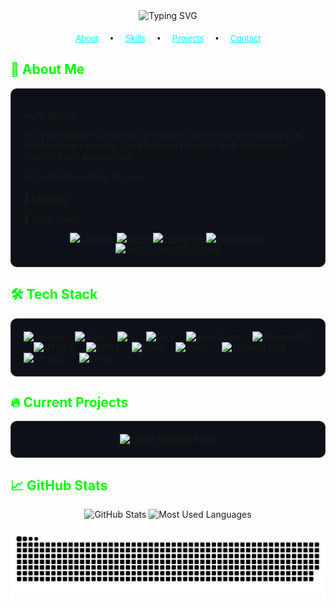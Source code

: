 <!-- Profile Header -->
<div align="center">
  <img src="https://readme-typing-svg.demolab.com?font=Lexend&weight=600&size=26&pause=1000&color=196AFF&center=true&vCenter=true&width=500&lines=Hi+%F0%9F%91%8B%2C+I'm+Zachary+Duaibes;Welcome+to+my+GitHub+Profile!" alt="Typing SVG" />
</div>

<!-- Navigation -->
<div align="center" style="margin: 20px 0; font-family: 'Sora', sans-serif;">
  <a href="#about" style="margin: 0 15px; color: #00FFFF;">About</a> •
  <a href="#skills" style="margin: 0 15px; color: #00FFFF;">Skills</a> •
  <a href="#projects" style="margin: 0 15px; color: #00FFFF;">Projects</a> •
  <a href="#contact" style="margin: 0 15px; color: #00FFFF;">Contact</a>
</div>

<!-- About Section -->
<h2 id="about" style="color: #00FF00;">🚀 About Me</h2>
<div style="background-color: #0d1117; padding: 20px; border-radius: 10px; border: 1px solid #30363d;">
  <p>Hello World!!</p>
  <p>I'm a passionate CS student at Carleton University specializing in AI and Machine Learning. I love building futuristic tech that merges creativity and automation!</p>
  <p>💻 Currently working on: -----</p>
  <p>🌱 Learning: -----</p>
  <p>🎯 2025 Goals: -----</p>

  <!-- Social Links -->
  <div align="center">
    <a href="https://www.linkedin.com/in/zachary-duaibes/" target="_blank">
      <img src="https://raw.githubusercontent.com/maurodesouza/profile-readme-generator/master/src/assets/icons/social/linkedin/default.svg" width="42" height="30" alt="LinkedIn" />
    </a>
    <a href="mailto:duaibeszachary@gmail.com" target="_blank">
      <img src="https://raw.githubusercontent.com/maurodesouza/profile-readme-generator/master/src/assets/icons/social/gmail/default.svg" width="42" height="30" alt="Gmail" />
    </a>
    <a href="http://instagram.com/zach_duaibes/" target="_blank">
      <img src="https://raw.githubusercontent.com/maurodesouza/profile-readme-generator/master/src/assets/icons/social/instagram/default.svg" width="42" height="30" alt="Instagram" />
    </a>
    <a href="https://www.hackerrank.com/profile/duaibeszachary" target="_blank">
      <img src="https://raw.githubusercontent.com/maurodesouza/profile-readme-generator/master/src/assets/icons/social/hackerrank/default.svg" width="42" height="30" alt="HackerRank" />
    </a>
  </div>

  <!-- Spotify Recently Played -->
  <div align="center">
    <a href="https://open.spotify.com/user/tokmr537hdu8okg6281gzs1st">
      <img src="https://spotify-recently-played-readme.vercel.app/api?user=tokmr537hdu8okg6281gzs1st&count=3&unique=false" alt="Spotify recently played" />
    </a>
  </div>
</div>

<!-- Skills Section -->
<h2 id="skills" style="color: #00FF00;">🛠️ Tech Stack</h2>
<div style="background-color: #0d1117; padding: 20px; border-radius: 10px; border: 1px solid #30363d;" align="left">
  <img src="https://cdn.jsdelivr.net/gh/devicons/devicon/icons/python/python-original.svg" height="40" alt="Python" />
  <img width="12" />
  <img src="https://cdn.jsdelivr.net/gh/devicons/devicon/icons/java/java-original.svg" height="40" alt="Java" />
  <img width="12" />
  <img src="https://cdn.jsdelivr.net/gh/devicons/devicon/icons/c/c-original.svg" height="40" alt="C" />
  <img width="12" />
  <img src="https://cdn.jsdelivr.net/gh/devicons/devicon/icons/cplusplus/cplusplus-original.svg" height="40" alt="C++" />
  <img width="12" />
  <img src="https://cdn.jsdelivr.net/gh/devicons/devicon/icons/javascript/javascript-original.svg" height="40" alt="JavaScript" />
  <img width="12" />
  <img src="https://cdn.jsdelivr.net/gh/devicons/devicon/icons/postgresql/postgresql-original.svg" height="40" alt="PostgreSQL" />
  <img width="12" />
  <img src="https://cdn.jsdelivr.net/gh/devicons/devicon/icons/html5/html5-original.svg" height="40" alt="HTML5" />
  <img width="12" />
  <img src="https://cdn.jsdelivr.net/gh/devicons/devicon/icons/css3/css3-original.svg" height="40" alt="CSS3" />
  <img width="12" />
  <img src="https://skillicons.dev/icons?i=flask" height="40" alt="Flask" />
  <img width="12" />
  <img src="https://cdn.jsdelivr.net/gh/devicons/devicon/icons/react/react-original.svg" height="40" alt="React" />
  <img width="12" />
  <img src="https://cdn.jsdelivr.net/gh/devicons/devicon/icons/tailwindcss/tailwindcss-original-wordmark.svg" height="40" alt="Tailwind CSS" />
  <img width="12" />
  <img src="https://skillicons.dev/icons?i=threejs" height="40" alt="Three.js" />
  <img width="12" />
  <img src="https://cdn.jsdelivr.net/gh/devicons/devicon/icons/linux/linux-original.svg" height="40" alt="Linux" />
</div>

<!-- Projects Section -->
<h2 id="projects" style="color: #00FF00;">🔥 Current Projects</h2>
<div style="background-color: #0d1117; padding: 20px; border-radius: 10px; border: 1px solid #30363d;">
  <div align="center">
    <img src="https://github-read-medium-git-main.pahlevikun.vercel.app/latest?limit=4&username=ZacharyDuaibes&theme=dracula" alt="Latest Medium Posts" />
  </div>
</div>

<!-- GitHub Stats -->
<h2 style="color: #00FF00;">📈 GitHub Stats</h2>
<div align="center">
  <img src="https://github-readme-stats.vercel.app/api?username=ZacharyDuaibes&hide_title=false&hide_rank=false&show_icons=true&include_all_commits=true&count_private=true&disable_animations=false&theme=gotham&locale=en&hide_border=false&order=1" height="150" alt="GitHub Stats" />
  <img src="https://github-readme-stats.vercel.app/api/top-langs?username=ZacharyDuaibes&locale=en&hide_title=false&layout=compact&card_width=320&langs_count=5&theme=gotham&hide_border=false&order=2" height="150" alt="Most Used Languages" />
</div>

<!-- Snake Animation -->
<br clear="both">
<img src="https://raw.githubusercontent.com/ZacharyDuaibes/ZacharyDuaibes/output/snake.svg" alt="Snake Animation" />

